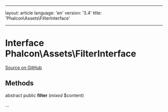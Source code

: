 * * *

layout: article language: 'en' version: '3.4' title: 'Phalcon\Assets\FilterInterface'

* * *

# Interface **Phalcon\Assets\FilterInterface**

<a href="https://github.com/phalcon/cphalcon/tree/v3.4.0/phalcon/assets/filterinterface.zep" class="btn btn-default btn-sm">Source on GitHub</a>

## Methods

abstract public **filter** (*mixed* $content)

...